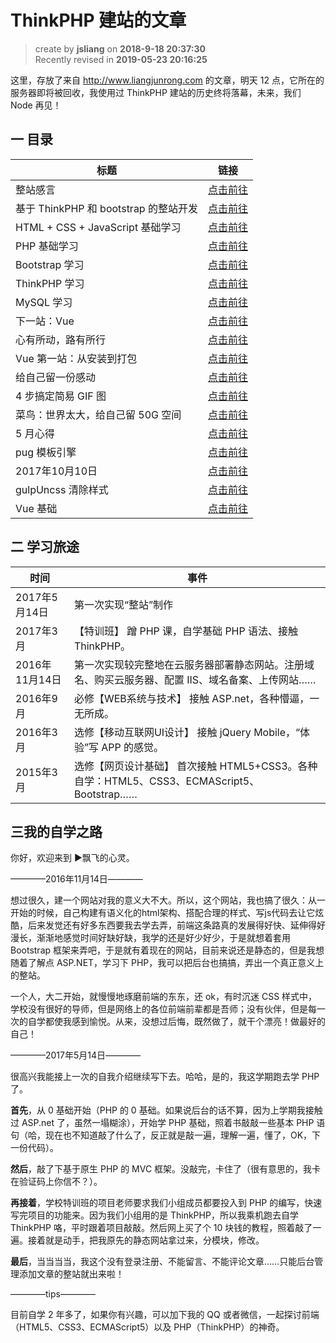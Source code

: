 ThinkPHP 建站的文章
===

> create by **jsliang** on **2018-9-18 20:37:30**  
> Recently revised in **2019-05-23 20:16:25**

这里，存放了来自 http://www.liangjunrong.com 的文章，明天 12 点，它所在的服务器即将被回收，我使用过 ThinkPHP 建站的历史终将落幕，未来，我们 Node 再见！

## 一 目录

| 标题                            | 链接                |
| ------------------------------- | ------------------- |
| 整站感言                         | [点击前往](./01.md) |
| 基于 ThinkPHP 和 bootstrap 的整站开发 | [点击前往](./02.md) |
| HTML + CSS + JavaScript 基础学习 | [点击前往](./03.md) |
| PHP 基础学习                     | [点击前往](./04.md) |
| Bootstrap 学习                  | [点击前往](./05.md) |
| ThinkPHP 学习                   | [点击前往](./06.md) |
| MySQL 学习                      | [点击前往](./07.md) |
| 下一站：Vue                      | [点击前往](./08.md) |
| 心有所动，路有所行                 | [点击前往](./09.md) |
| Vue 第一站：从安装到打包           | [点击前往](./10.md) |
| 给自己留一份感动                  | [点击前往](./11.md) |
| 4 步搞定简易 GIF 图              | [点击前往](./12.md) |
| 菜鸟：世界太大，给自己留 50G 空间   | [点击前往](./13.md) |
| 5 月心得                        | [点击前往](./14.md) |
| pug 模板引擎                    | [点击前往](./15.md) |
| 2017年10月10日                  | [点击前往](./16.md) |
| gulpUncss 清除样式              | [点击前往](./17.md) |
| Vue 基础                       | [点击前往](./18.md) |

## 二 学习旅途
| 时间           | 事件                                                                                            |
| -------------- | ----------------------------------------------------------------------------------------------- |
| 2017年5月14日  | 第一次实现“整站”制作                                                                          |
| 2017年3月      | 【特训班】 蹭 PHP 课，自学基础 PHP 语法、接触 ThinkPHP。                                             |
| 2016年11月14日 | 第一次实现较完整地在云服务器部署静态网站。注册域名、购买云服务器、配置 IIS、域名备案、上传网站…… |
| 2016年9月      | 必修【WEB系统与技术】 接触 ASP.net，各种懵逼，一无所成。                                         |
| 2016年3月      | 选修【移动互联网UI设计】 接触 jQuery Mobile，“体验”写 APP 的感觉。                               |
| 2015年3月      | 选修【网页设计基础】 首次接触 HTML5+CSS3。各种自学：HTML5、CSS3、ECMAScript5、Bootstrap……        |

## 三我的自学之路

你好，欢迎来到 ►飘飞的心灵。  

————2016年11月14日————  

想过很久，建一个网站对我的意义大不大。所以，这个网站，我也搞了很久：从一开始的时候，自己构建有语义化的html架构、搭配合理的样式、写js代码去让它炫酷，后来发觉还有好多东西要我去学去弄，前端这条路真的发展得好快、延伸得好漫长，渐渐地感觉时间好缺好缺，我学的还是好少好少，于是就想着套用 Bootstrap 框架来弄吧，于是就有着现在的网站，目前来说还是静态的，但是我想随着了解点 ASP.NET，学习下 PHP，我可以把后台也搞搞，弄出一个真正意义上的整站。  

一个人，大二开始，就慢慢地琢磨前端的东东，还 ok，有时沉迷 CSS 样式中，学校没有很好的导师，但是网络上的各位前端前辈都是吾师；没有伙伴，但是每一次的自学都使我感到愉悦。从来，没想过后悔，既然做了，就干个漂亮！做最好的自己！  

————2017年5月14日————  

很高兴我能接上一次的自我介绍继续写下去。哈哈，是的，我这学期跑去学 PHP 了。  

**首先**，从 0 基础开始（PHP 的 0 基础。如果说后台的话不算，因为上学期我接触过 ASP.net 了，虽然一塌糊涂），开始学 PHP 基础，照着书敲敲一些基本 PHP 语句（哈，现在也不知道敲了什么了，反正就是敲一遍，理解一遍，懂了，OK，下一份代码）。  

**然后**，敲了下基于原生 PHP 的 MVC 框架。没敲完，卡住了（很有意思的，我卡在验证码上你信不？）。  

**再接着**，学校特训班的项目老师要求我们小组成员都要投入到 PHP 的编写，快速写完项目的功能来。因为我们小组用的是 ThinkPHP，所以我乘机跑去自学 ThinkPHP 咯，平时跟着项目敲敲。然后网上买了个 10 块钱的教程，照着敲了一遍。接着就是动手，把我原先的静态网站拿过来，分模块，修改。  

**最后**，当当当当，我这个没有登录注册、不能留言、不能评论文章……只能后台管理添加文章的整站就出来啦！  

————tips————  

目前自学 2 年多了，如果你有兴趣，可以加下我的 QQ 或者微信，一起探讨前端（HTML5、CSS3、ECMAScript5）以及 PHP（ThinkPHP）的神奇。  


